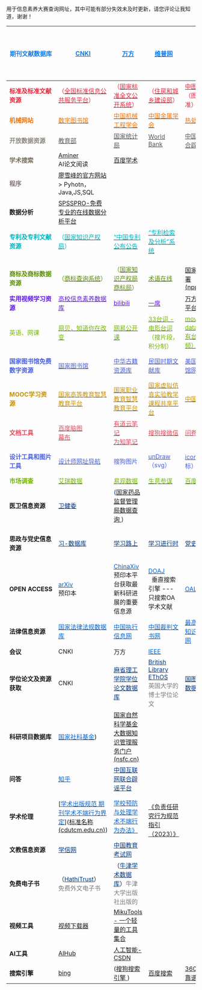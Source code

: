用于信息素养大赛查询网址，其中可能有部分失效未及时更新，请您评论让我知道，谢谢！

| **<font style="color:#117CEE;">期刊文献数据库</font>**                                            | [<u><font style="color:#117CEE;">CNKI</font></u>](https://www.cnki.net/)                                                                                                                            | [<u><font style="color:#117CEE;">万方</font></u>](https://www.wanfangdata.com.cn/)                                                                                                               | [<u><font style="color:#117CEE;">维普网</font></u>](https://wwwv3.cqvip.com/)                                                                                                                    | [<u><font style="color:#117CEE;">Wiley</font></u>](https://onlinelibrary.wiley.com)                                                                      | [<u><font style="color:#117CEE;">Taylor&Francis </font></u>](https://www.tandfonline.com/)                                                            | [<u><font style="color:#117CEE;">Web of Science</font></u>](https://webofscience.clarivate.cn/wos/alldb/basic-search) | [<u>PubMed</u>]([PubMed (nih.gov)](https://pubmed.ncbi.nlm.nih.gov/))                                     | <font style="color:#117CEE;"> </font>[<font style="color:#117CEE;">springer</font>](https://link.springer.com/)<font style="color:#117CEE;"> </font>  | [<font style="color:#117CEE;">acm</font>](https://dl.acm.org/)<font style="color:#117CEE;">计算机科学领域</font>   | [<font style="color:#117CEE;">iopscience</font>](https://iopscience.iop.org/)<font style="color:#117CEE;">物理学</font>    [IEEE Xplore](https://xploreqa.ieee.org/Xplore/home.jsp)电气电子工程师学会 | [ScienceDirect](https://www.sciencedirect.com/)                               | [sage](https://journals.sagepub.com/) |
| ------------------------------------------------------------------------------------------ | --------------------------------------------------------------------------------------------------------------------------------------------------------------------------------------------------- | ---------------------------------------------------------------------------------------------------------------------------------------------------------------------------------------------- | --------------------------------------------------------------------------------------------------------------------------------------------------------------------------------------------- | -------------------------------------------------------------------------------------------------------------------------------------------------------- | ----------------------------------------------------------------------------------------------------------------------------------------------------- | --------------------------------------------------------------------------------------------------------------------- | --------------------------------------------------------------------------------------------------------- | ----------------------------------------------------------------------------------------------------------------------------------------------------- | ----------------------------------------------------------------------------------------------------------- | ----------------------------------------------------------------------------------------------------------------------------------------------------------------------------------------- | ----------------------------------------------------------------------------- | ------------------------------------- |
| **<font style="color:#DF2A3F;">标准及标准文献资源</font>**<br/><font style="color:#DF2A3F;"></font> | <font style="color:#DF2A3F;">（</font>[<font style="color:#DF2A3F;">全国标准信息公共服务平台</font>](http://std.samr.gov.cn/gb)<font style="color:#DF2A3F;">）</font><br/><font style="color:#DF2A3F;"></font>    | <font style="color:#DF2A3F;">（</font>[<font style="color:#DF2A3F;">国家标准全文公开系统</font>](https://openstd.samr.gov.cn/bzgk/gb/)<font style="color:#DF2A3F;">）</font>                               | <font style="color:#DF2A3F;">（</font>[<font style="color:#DF2A3F;">住房和城乡建设部</font>](https://www.mohurd.gov.cn/)<font style="color:#DF2A3F;">）</font><br/><font style="color:#DF2A3F;"></font> | [<font style="color:#DF2A3F;">中图分类号</font>](https://www.clcindex.com/category/)<font style="color:#DF2A3F;">（图书分类标准）</font>                              | <font style="color:#DF2A3F;"></font><br/><font style="color:#DF2A3F;"></font>                                                                         | <font style="color:#DF2A3F;"></font><br/><font style="color:#DF2A3F;"></font>                                         | <font style="color:#DF2A3F;"></font><br/><font style="color:#DF2A3F;"></font>                             | <font style="color:#DF2A3F;"></font><br/><font style="color:#DF2A3F;"></font>                                                                         | <font style="color:#DF2A3F;"></font><br/><font style="color:#DF2A3F;"></font>                               | <font style="color:#DF2A3F;"></font><br/><font style="color:#DF2A3F;"></font>                                                                                                             | <font style="color:#DF2A3F;"></font>                                          |                                       |
| **<font style="color:#ED740C;">机械网站</font>**                                               | [<font style="color:#ED740C;">数字图书馆</font>](https://www.cmes.org/library)                                                                                                                           | [<font style="color:#ED740C;">中国机械工程学会</font>](https://www.cmes.org/cmes)                                                                                                                      | [<font style="color:#ED740C;">中国金属学会</font>](http://www.csm.org.cn/)                                                                                                                          | [<font style="color:#ED740C;">热处理论坛 </font>](http://rclbbs.com/)                                                                                         | [<font style="color:#ED740C;">齿轮论坛 </font>](http://www.gearbbs.net/)                                                                                  | [<font style="color:#ED740C;">CAD之家</font>](https://www.cadhome.com.cn/)                                              | [标准查询-螺丝街](http://standard.luosijie.com/)<br/><font style="color:#ED740C;"></font>                        | <font style="color:#ED740C;"></font><br/><font style="color:#ED740C;"></font>                                                                         | <font style="color:#ED740C;"></font><br/><font style="color:#ED740C;"></font>                               | <font style="color:#ED740C;"></font><br/><font style="color:#ED740C;"></font>                                                                                                             | <font style="color:#ED740C;"></font>                                          |                                       |
| **<font style="color:#8B8680;">开放数据资源</font>**                                             | [<font style="color:#585A5A;">教育部</font>](http://www.moe.gov.cn/)                                                                                                                                   | [<font style="color:#585A5A;">国家统计局</font>](https://data.stats.gov.cn/index.htm)                                                                                                               | [<font style="color:#585A5A;">World Bank</font>](https://data.worldbank.org.cn/)                                                                                                              | [<font style="color:#585A5A;">中国互联网联合辟谣平台 </font>](https://www.piyao.org.cn/index.htm)<br/><font style="color:#585A5A;"></font>                          | <font style="color:#585A5A;"></font><br/><font style="color:#585A5A;"></font>                                                                         | <font style="color:#585A5A;"></font><br/><font style="color:#585A5A;"></font>                                         | <font style="color:#585A5A;"></font><br/><font style="color:#585A5A;"></font>                             | <font style="color:#585A5A;"></font><br/><font style="color:#585A5A;"></font>                                                                         | <font style="color:#585A5A;"></font><br/><font style="color:#585A5A;"></font>                               | <font style="color:#585A5A;"></font><br/><font style="color:#585A5A;"></font>                                                                                                             | <font style="color:#585A5A;"></font>                                          |                                       |
| **<font style="color:#7A6F5C;">学术搜索</font>**                                               | [Aminer](https://www.aminer.cn)<br/>AI论文阅读                                                                                                                                                          | [百度学术 ](https://xueshu.baidu.com/)                                                                                                                                                             |                                                                                                                                                                                               |                                                                                                                                                          |                                                                                                                                                       |                                                                                                                       |                                                                                                           |                                                                                                                                                       |                                                                                                             |                                                                                                                                                                                           |                                                                               |                                       |
| **<font style="color:#847577;">程序</font>**                                                 | [廖雪峰的官方网站](https://www.liaoxuefeng.com/)<br/>> Pyhotn，Java,JS,SQL<br/>                                                                                                                              |                                                                                                                                                                                                |                                                                                                                                                                                               |                                                                                                                                                          |                                                                                                                                                       |                                                                                                                       |                                                                                                           |                                                                                                                                                       |                                                                                                             |                                                                                                                                                                                           |                                                                               |                                       |
| **数据分析**                                                                                   | [SPSSPRO-免费专业的在线数据分析平台](https://www.spsspro.com/)                                                                                                                                                   |                                                                                                                                                                                                |                                                                                                                                                                                               |                                                                                                                                                          |                                                                                                                                                       |                                                                                                                       |                                                                                                           |                                                                                                                                                       |                                                                                                             |                                                                                                                                                                                           |                                                                               |                                       |
| **<font style="color:#01B2BC;">专利及专利文献资源</font>**                                          | <font style="color:#01B2BC;">（</font>[<font style="color:#01B2BC;">国家知识产权局</font>](https://www.cnipa.gov.cn/)<font style="color:#01B2BC;">）</font>                                                  | [<font style="color:#01B2BC;">“中国专利公布公告</font>](http://epub.cnipa.gov.cn/)                                                                                                                     | [<font style="color:#01B2BC;">“专利检索及分析”系统</font>](https://pss-system.cponline.cnipa.gov.cn/)                                                                                                  |                                                                                                                                                          | [<font style="color:#01B2BC;">美国专利商标局(uspto)的专利检索系统PPS</font>](https://ppubs.uspto.gov/pubwebapp/static/pages/landing.html)                           | [<font style="color:#01B2BC;">欧盟专利局的espacenet</font>](https://worldwide.espacenet.com/)                               | <font style="color:#01B2BC;"></font><br/><font style="color:#01B2BC;"></font>                             | <font style="color:#01B2BC;"></font><br/><font style="color:#01B2BC;"></font>                                                                         | <font style="color:#01B2BC;"></font><br/><font style="color:#01B2BC;"></font>                               | <font style="color:#01B2BC;"></font><br/><font style="color:#01B2BC;"></font>                                                                                                             | <font style="color:#01B2BC;"></font>                                          |                                       |
| <font style="color:#5C8D07;"></font><br/>**<font style="color:#5C8D07;">商标及商标数据资源</font>** | <font style="color:#5C8D07;"></font><br/><font style="color:#5C8D07;">（</font>[<font style="color:#5C8D07;">商标查询系统</font>](https://sbj.cnipa.gov.cn/sbj/sbcx/)<font style="color:#5C8D07;">）</font> | <font style="color:#5C8D07;"></font><br/><font style="color:#5C8D07;">（</font>[<font style="color:#5C8D07;">国家知识产权局商标局</font>](https://sbj.cnipa.gov.cn/)<font style="color:#5C8D07;">）</font> | <font style="color:#5C8D07;"></font><br/>[<font style="color:#5C8D07;">术语在线</font>](https://www.termonline.cn/index)                                                                          | <font style="color:#5C8D07;"></font><br/><font style="color:#5C8D07;"></font>[国家新闻出版署 (nppa.gov.cn)](https://www.nppa.gov.cn/bsfw/cyjghcpcx/)            | <font style="color:#5C8D07;"></font><br/><font style="color:#5C8D07;"></font>[国际期刊预警名单](https://earlywarning.fenqubiao.com/#/README)                  | <font style="color:#5C8D07;"></font><br/><font style="color:#5C8D07;"></font>                                         | <font style="color:#5C8D07;"></font><br/><font style="color:#5C8D07;"></font>                             | <font style="color:#5C8D07;"></font><br/><font style="color:#5C8D07;"></font>                                                                         | <font style="color:#5C8D07;"></font><br/><font style="color:#5C8D07;"></font>                               | <font style="color:#5C8D07;"></font><br/><font style="color:#5C8D07;"></font>                                                                                                             | <font style="color:#5C8D07;"></font>                                          |                                       |
| **<font style="color:#601BDE;">实用视频学习资源</font>**                                           | [<font style="color:#601BDE;">高校信息素养数据库</font>](https://suyang.zxhnzq.com/)                                                                                                                         | [<u><font style="color:#601BDE;">bilibili</font></u>](https://www.bilibili.com/)<br/>                                                                                                          | [<u><font style="color:#601BDE;">一席</font></u>](https://www.yixi.tv)                                                                                                                          | [万方视频 服务平台](https://video.wanfangdata.com.cn/index.html)                                                                                                 | <font style="color:#601BDE;"></font><br/><font style="color:#601BDE;"></font>                                                                         | <font style="color:#601BDE;"></font><br/><font style="color:#601BDE;"></font>                                         | <font style="color:#601BDE;"></font><br/><font style="color:#601BDE;"></font>                             | <font style="color:#601BDE;"></font><br/><font style="color:#601BDE;"></font>                                                                         | <font style="color:#601BDE;"></font><br/><font style="color:#601BDE;"></font>                               | <font style="color:#601BDE;"></font><br/><font style="color:#601BDE;"></font>                                                                                                             | <font style="color:#601BDE;"></font>                                          |                                       |
| <font style="color:#74B602;">英语、网课</font>                                                  | [<font style="color:#74B602;">扇贝，知道你在改变</font>](https://web.shanbay.com/web/main/index)                                                                                                             | [<u><font style="color:#74B602;">网易公开课</font></u>](https://open.163.com)                                                                                                                       | [<font style="color:#74B602;">33台词 - 电影台词</font>](https://33.agilestudio.cn/)<font style="color:#74B602;">（搜片段，积分制）</font>                                                                    | [<font style="color:#74B602;">movie quotes database（只有台词，无音频）</font>](https://www.quodb.com/)                                                            | [<u><font style="color:#74B602;">小红书</font></u>](https://www.xiaohongshu.com/explore)                                                                 | <font style="color:#74B602;"></font>                                                                                  | <font style="color:#74B602;"></font>                                                                      | <font style="color:#74B602;"></font>                                                                                                                  | <font style="color:#74B602;"></font>                                                                        | <font style="color:#74B602;"></font>                                                                                                                                                      | <font style="color:#74B602;"></font>                                          |                                       |
| **<font style="color:#4861E0;">国家图书馆免费数字资源</font>**                                        | [<u><font style="color:#4861E0;">国家图书馆</font></u>](http://www.nlc.cn/)<br/><font style="color:#4861E0;"></font>                                                                                     | [<u><font style="color:#4861E0;">中华古籍资源库</font></u>](http://read.nlc.cn/thematDataSearch/toGujiIndex)                                                                                          | [<u><font style="color:#4861E0;">民国时期文献库</font></u>](http://read.nlc.cn/specialResourse/minguoIndex)                                                                                          | [<font style="color:#4861E0;">美国国会图书馆网站</font>](https://www.loc.gov/)                                                                                    | <font style="color:#4861E0;"></font><br/><font style="color:#4861E0;"></font>[奎章阁-中国古典文献系统](https://www.wenxianxue.cn/)                               | <font style="color:#4861E0;"></font><br/><font style="color:#4861E0;"></font>                                         | <font style="color:#4861E0;"></font><br/><font style="color:#4861E0;"></font>                             | <font style="color:#4861E0;"></font><br/><font style="color:#4861E0;"></font>                                                                         | <font style="color:#4861E0;"></font><br/><font style="color:#4861E0;"></font>                               | <font style="color:#4861E0;"></font><br/><font style="color:#4861E0;"></font>                                                                                                             | <font style="color:#4861E0;"></font>                                          |                                       |
| **<font style="color:#C99103;">MOOC学习资源</font>**                                           | [<u><font style="color:#C99103;">国家高等教育智慧教育平台</font></u>](https://higher.smartedu.cn/)                                                                                                              | [<u><font style="color:#C99103;">国家职业教育智慧教育平台</font></u>](https://vocational.smartedu.cn/)                                                                                                     | [<u><font style="color:#C99103;">国家虚拟仿真实验教学课程共享平台</font></u>](http://www.ilab-x.com)                                                                                                          | [<u><font style="color:#C99103;">中国大MOOC</font></u>](https://www.icourse163.org/)                                                                        | [<u><font style="color:#C99103;">学堂在线</font></u>](https://www.xuetangx.com)                                                                           | [<u><font style="color:#C99103;">智慧树</font></u>](https://www.zhihuishu.com/)                                          | [<u><font style="color:#C99103;">学银在线</font></u>](https://www.xueyinonline.com/)                          | <font style="color:#C99103;"></font><br/><font style="color:#C99103;"></font>[<u><font style="color:#C99103;">EDX网站</font></u>](https://www.edx.org/) | <font style="color:#C99103;"></font><br/>                                                                   | <font style="color:#C99103;"></font><br/><font style="color:#C99103;"></font>                                                                                                             | <font style="color:#C99103;"></font>                                          |                                       |
| **<font style="color:#E4495B;">文档工具</font>**                                               | [<font style="color:#E4495B;">百度脑图</font>](https://naotu.baidu.com/)<br/>[<font style="color:#E4495B;">幕布</font>](https://mubu.com/app)                                                             | [<font style="color:#E4495B;">有道云笔记</font>](https://note.youdao.com/)<br/>[<font style="color:#E4495B;">为知笔记</font>](https://www.wiz.cn/xapp)                                                  | [<font style="color:#E4495B;">搜狗搜微信</font>](https://weixin.sogou.com/)                                                                                                                        | [<font style="color:#E4495B;">问卷星</font>](https://www.wjx.cn/login.aspx)                                                                                 | <font style="color:#E4495B;"></font>[<font style="color:#E4495B;">微词云</font>](https://www.weiciyun.com/)                                              | [<font style="color:#E4495B;">求字体</font>](https://www.qiuziti.com/)<font style="color:#E4495B;">                      | </font>[<font style="color:#E4495B;">识字体</font>](https://www.likefont.com/)                               | <font style="color:#E4495B;"></font><br/><font style="color:#E4495B;"></font>                                                                         | <font style="color:#E4495B;"></font><br/><font style="color:#E4495B;"></font>                               | <font style="color:#E4495B;"></font><br/><font style="color:#E4495B;"></font>                                                                                                             | <font style="color:#E4495B;"></font><br/><font style="color:#E4495B;"></font> |                                       |
| **<font style="color:#4861E0;">设计工具和图片工具</font>**                                          | [<font style="color:#4861E0;">设计师网址导航</font>](https://ixianzhi.com/cn/index.html)                                                                                                                   | <font style="color:#4861E0;">搜狗图片</font><br/><font style="color:#4861E0;"></font>                                                                                                              | [<font style="color:#4861E0;">unDraw</font>](https://undraw.co/)<font style="color:#4861E0;">（svg）</font><br/><font style="color:#4861E0;"></font>                                            | [<font style="color:#4861E0;">iconfont</font>](https://www.iconfont.cn)<font style="color:#4861E0;">（图标）</font><br/><font style="color:#4861E0;"></font> | [<font style="color:#4861E0;">unsplash</font>](https://unsplash.com)<font style="color:#4861E0;">(图片)</font><br/><font style="color:#4861E0;"></font> | [<font style="color:#4861E0;">pixabay</font>](https://pixabay.com/)<font style="color:#4861E0;">（图片）</font>           | [hiplot作图工具](https://hiplot.com.cn/cloud-tool/drawing-tool/list)<br/><font style="color:#4861E0;"></font> | <font style="color:#4861E0;"></font><br/><font style="color:#4861E0;"></font>[百度图片](https://image.baidu.com/)                                         | <font style="color:#4861E0;"></font><br/><font style="color:#4861E0;"></font>[搜狗图片](https://pic.sogou.com/) | <font style="color:#4861E0;"></font><br/><font style="color:#4861E0;"></font>[360图片](https://image.so.com/)                                                                               | <font style="color:#4861E0;"></font>[必应图片](https://cn.bing.com/visualsearch)  |                                       |
| **<font style="color:#74B602;">市场调查</font>**                                               | [<font style="color:#74B602;">艾瑞数据</font>](https://www.iresearch.cn/)                                                                                                                               | [<font style="color:#74B602;">易观数据</font>](https://www.fxbaogao.com/)                                                                                                                          | [<font style="color:#74B602;">生意参谋</font>](https://sycm.taobao.com/)                                                                                                                          | <font style="color:#74B602;"> </font>[<font style="color:#74B602;">百度指数</font>](https://link.zhihu.com/?target=https%3A//index.baidu.com/)               | <font style="color:#74B602;"></font>[巨量算数](https://trendinsight.oceanengine.com/)                                                                     | <font style="color:#74B602;"></font>[360 趋 势](https://trends.so.com/)                                                 | <font style="color:#74B602;"></font>                                                                      | <font style="color:#74B602;"></font>                                                                                                                  | <font style="color:#74B602;"></font>                                                                        | <font style="color:#74B602;"></font>                                                                                                                                                      | <font style="color:#74B602;"></font>                                          |                                       |
| **医卫信息资源**                                                                                 | [<font style="color:#003884;">卫健委</font>](http://www.nhc.gov.cn/)                                                                                                                                   | <font style="color:#003884;">([国家药品监督管理局数据查询 ](https://www.nmpa.gov.cn/datasearch/home-index.html))</font>                                                                                     | <br/>                                                                                                                                                                                         | <br/>                                                                                                                                                    | <br/>                                                                                                                                                 | <br/>                                                                                                                 | <br/>                                                                                                     | <br/>                                                                                                                                                 | <br/>                                                                                                       | <br/>                                                                                                                                                                                     |                                                                               |                                       |
| **思政与党史信息资源**                                                                              | [<font style="color:#003884;">习-数据库</font>](http://jhsjk.people.cn/)                                                                                                                                | [<font style="color:#003884;">学习路上</font>](http://cpc.people.com.cn/xuexi/#)                                                                                                                   | [<font style="color:#003884;">学习进行时</font>](http://www.news.cn/politics/xxjxs/index.htm)                                                                                                      | [<font style="color:#003884;">党史学习教育</font>](http://dangshi.people.com.cn/)                                                                              | [<font style="color:#003884;">中国共产党基本知识</font>](http://dangjian.people.com.cn/GB/436844/index.html)                                                   | [<font style="color:#003884;">共产党员网学习平台</font>](https://www.12371.cn/special/xxzd/)<br/><br/>                         | <br/>                                                                                                     | <br/>                                                                                                                                                 | <br/>                                                                                                       | <br/>                                                                                                                                                                                     |                                                                               |                                       |
| **OPEN ACCESS**                                                                            | [<u><font style="color:#0366d6;">arXiv</font></u>](https://arxiv.org)<br/>预印本                                                                                                                       | [<u><font style="color:#0366d6;">ChinaXiv</font></u>](http://www.chinaxiv.org)预印本平台获取最新科研进展的重要信息源                                                                                              | [<u><font style="color:#0366d6;">DOAJ</font></u>](https://doaj.org)<br/>   垂直搜索引擎 ---只搜索OA学术文献                                                                                                | [<u><font style="color:#0366d6;">OALIB</font></u>](https://www.oalib.com)                                                                                | [<u><font style="color:#0366d6;">剑桥期刊数据库</font></u>](https://www.cambridge.org/core)                                                                  | <br/>                                                                                                                 | <br/>                                                                                                     | <br/>                                                                                                                                                 | <br/>                                                                                                       | <br/>                                                                                                                                                                                     |                                                                               |                                       |
| **法律信息资源**                                                                                 | [<u><font style="color:#0366d6;">国家法律法规数据库</font></u>](https://flk.npc.gov.cn)                                                                                                                      | [<u><font style="color:#0366d6;">中国执行信息网</font></u>](http://zxgk.court.gov.cn)                                                                                                                 | [<u><font style="color:#0366d6;">中国裁判文书网</font></u>](https://wenshu.court.gov.cn)                                                                                                             | [<u><font style="color:#0366d6;">最高人民法院知识产权法庭网</font></u>](http://ipc.court.gov.cn)                                                                      | <br/>[人民法院案例库](https://rmfyalk.court.gov.cn/)                                                                                                         | <br/>                                                                                                                 | <br/>                                                                                                     | <br/>                                                                                                                                                 | <br/>                                                                                                       | <br/>                                                                                                                                                                                     |                                                                               |                                       |
| **会议**                                                                                     | <font style="color:rgb(29, 29, 31);">CNKI</font>                                                                                                                                                    | <font style="color:rgb(29, 29, 31);">万方</font>                                                                                                                                                 | [<u><font style="color:#0366d6;">IEEE</font></u>](https://www.ieee.org/conferences/index.html)                                                                                                | <br/>                                                                                                                                                    | <br/>                                                                                                                                                 | <br/>                                                                                                                 | <br/>                                                                                                     | <br/>                                                                                                                                                 | <br/>                                                                                                       | <br/>                                                                                                                                                                                     |                                                                               |                                       |
| **学位论文及资源获取**                                                                              | <font style="color:rgb(29, 29, 31);">CNKI</font>                                                                                                                                                    | [<font style="color:#003884;">麻省理工学院学位论文数据库</font>](https://dspace.mit.edu/)                                                                                                                   | [<font style="color:#003884;">British Library EThOS</font>](https://ethos.bl.uk/Home.do?new=1)<br/><font style="color:rgb(121, 123, 124);">英国大学的博士学位论文</font>                                 | [<font style="color:#003884;">国图博士论文数据库</font>](http://read.nlc.cn/allSearch/searchList?searchType=65)                                                   | <br/>                                                                                                                                                 | <br/>                                                                                                                 | <br/>                                                                                                     | <br/>                                                                                                                                                 | <br/>                                                                                                       | <br/>                                                                                                                                                                                     |                                                                               |                                       |
| **科研项目数据库**                                                                                | [<u><font style="color:#0366d6;">国家社科基金</font></u>](http://fz.people.com.cn/skygb/sk/index.php/index/index/4541))                                                                                   | [国家自然科学基金大数据知识管理服务门户 (nsfc.cn)](https://kd.nsfc.cn/)                                                                                                                                           | <br/>                                                                                                                                                                                         | <br/>                                                                                                                                                    | <br/>                                                                                                                                                 | <br/>                                                                                                                 | <br/>                                                                                                     | <br/>                                                                                                                                                 | <br/>                                                                                                       | <br/>                                                                                                                                                                                     |                                                                               |                                       |
| **问答**                                                                                     | [<u><font style="color:#0366d6;">知乎</font></u>](https://www.zhihu.com/)                                                                                                                             | [<font style="color:#003884;">中国互联网联合辟谣平台</font>](https://www.piyao.org.cn/pysjk/frontsql.htm)                                                                                                 | <br/>                                                                                                                                                                                         | <br/>                                                                                                                                                    | <br/>                                                                                                                                                 | <br/>                                                                                                                 | <br/>                                                                                                     | <br/>                                                                                                                                                 | <br/>                                                                                                       | <br/>                                                                                                                                                                                     |                                                                               |                                       |
| **学术伦理**                                                                                   | [<u><font style="color:#0366d6;">学术出版规范 期刊学术不端行为界定</font></u>]([标准名称 (cdutcm.edu.cn)](https://www.cdutcm.edu.cn/Upload/kjc/ContentManage/Article/File/2020/11/23/202011231026512298.pdf))           | [<u><font style="color:#0366d6;">学校预防与处理学术不端行为办法》</font></u>](http://www.moe.gov.cn/srcsite/A02/s5911/moe_621/201607/t20160718_272156.html)                                                    | <br/>[《负责任研究行为规范指引（2023）》](https://www.most.gov.cn/kjbgz/202312/W020231221582942330036.pdf)                                                                                                   | <br/>                                                                                                                                                    | <br/>                                                                                                                                                 | <br/>                                                                                                                 | <br/>                                                                                                     | <br/>                                                                                                                                                 | <br/>                                                                                                       | <br/>                                                                                                                                                                                     |                                                                               |                                       |
| **文教信息资源**                                                                                 | [<font style="color:#003884;">学信网</font>](https://www.chsi.com.cn/)<br/><font style="color:rgb(121, 123, 124);"></font>                                                                             | [<font style="color:#003884;">中国教育考试网</font>](https://www.neea.edu.cn/)<br/><font style="color:rgb(121, 123, 124);"></font>                                                                    | <br/>                                                                                                                                                                                         | <br/>                                                                                                                                                    | <br/>                                                                                                                                                 | <br/>                                                                                                                 | <br/>                                                                                                     | <br/>                                                                                                                                                 | <br/>                                                                                                       | <br/>                                                                                                                                                                                     |                                                                               |                                       |
| **免费电子书**                                                                                  | （[<font style="color:#003884;">HathiTrust</font>](https://www.hathitrust.org/)）<br/><font style="color:rgb(121, 123, 124);">免费外文电子书</font>                                                          | （[<font style="color:#003884;">牛津学术数据库</font>](https://academic.oup.com/)）<font style="color:rgb(121, 123, 124);">牛津大学出版社出版的</font>                                                            |                                                                                                                                                                                               | <br/>                                                                                                                                                    | <br/>                                                                                                                                                 | <br/>                                                                                                                 | <br/>                                                                                                     | <br/>                                                                                                                                                 | <br/>                                                                                                       | <br/>                                                                                                                                                                                     |                                                                               |                                       |
| **视频工具**                                                                                   | [视频下载器](https://tools.miku.ac/youtube_dl/)                                                                                                                                                          | [MikuTools - 一个轻量的工具集合](https://tools.miku.ac/)                                                                                                                                                |                                                                                                                                                                                               |                                                                                                                                                          |                                                                                                                                                       |                                                                                                                       |                                                                                                           |                                                                                                                                                       |                                                                                                             |                                                                                                                                                                                           |                                                                               |                                       |
| **AI工具**                                                                                   | [AIHub ](https://www.aihub.cn/)                                                                                                                                                                     | [人工智能- CSDN](https://so.csdn.net/so/search?spm=1001.2015.3001.4498&q=%E4%BA%BA%E5%B7%A5%E6%99%BA%E8%83%BD&t=&u=)                                                                               |                                                                                                                                                                                               |                                                                                                                                                          |                                                                                                                                                       |                                                                                                                       |                                                                                                           |                                                                                                                                                       |                                                                                                             |                                                                                                                                                                                           |                                                                               |                                       |
| **搜索引擎**                                                                                   | [bing](https://cn.bing.com/)                                                                                                                                                                        | ([搜狗搜索引擎 ](https://www.sogou.com/))                                                                                                                                                            | [百度搜索](https://www.baidu.com/)                                                                                                                                                                | [360搜索，SO靠谱](https://www.so.com/)                                                                                                                        |                                                                                                                                                       |                                                                                                                       |                                                                                                           |                                                                                                                                                       |                                                                                                             |                                                                                                                                                                                           |                                                                               |                                       |
